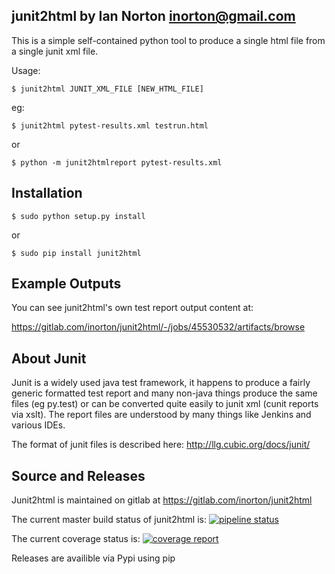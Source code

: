 junit2html by Ian Norton <inorton@gmail.com>
-------------------------------------------------------------

This is a simple self-contained python tool to
produce a single html file from a single junit xml file.

Usage:

```
$ junit2html JUNIT_XML_FILE [NEW_HTML_FILE]
```

eg:

```
$ junit2html pytest-results.xml testrun.html
```
or
```
$ python -m junit2htmlreport pytest-results.xml
```

Installation
------------
```
$ sudo python setup.py install
```
or
```
$ sudo pip install junit2html
```

Example Outputs
---------------

You can see junit2html's own test report output content at:

https://gitlab.com/inorton/junit2html/-/jobs/45530532/artifacts/browse


About Junit
-----------

Junit is a widely used java test framework, it happens to produce a fairly
generic formatted test report and many non-java things produce the same files
(eg py.test) or can be converted quite easily to junit xml (cunit reports via 
xslt). The report files are understood by many things like Jenkins and various
 IDEs.

The format of junit files is described here: http://llg.cubic.org/docs/junit/

Source and Releases
-------------------

Junit2html is maintained on gitlab at https://gitlab.com/inorton/junit2html

The current master build status of junit2html is:
 [![pipeline status](https://gitlab.com/inorton/junit2html/badges/master/pipeline.svg)](https://gitlab.com/inorton/junit2html/commits/master)

The current coverage status is:
 [![coverage report](https://gitlab.com/inorton/junit2html/badges/master/coverage.svg)](https://gitlab.com/inorton/junit2html/commits/master)



Releases are availible via Pypi using pip


